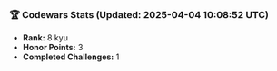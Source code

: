 ### 🏆 Codewars Stats (Updated: 2025-04-04 10:08:52 UTC)

- **Rank:** 8 kyu
- **Honor Points:** 3
- **Completed Challenges:** 1

